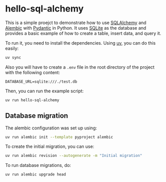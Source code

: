 # hello-sql-alchemy

This is a simple proejct to demonstrate how to use [SQLAlchemy](https://www.sqlalchemy.org/) and [Alembic](https://alembic.sqlalchemy.org/) with [Pydantic](https://docs.pydantic.dev/) in Python. It uses [SQLite](https://www.sqlite.org/) as the database and provides a basic example of how to create a table, insert data, and query it.


To run it, you need to install the dependencies. Using [uv](https://docs.astral.sh/uv/), you can do this easily:

```bash
uv sync
```

Also you will have to create a `.env` file in the root directory of the project with the following content:

```env
DATABASE_URL=sqlite:///./test.db
```

Then, you can run the example script:

```bash
uv run hello-sql-alchemy
```

## Database migration

The alembic configuration was set up using:

```bash
uv run alembic init --template pyproject alembic
```

To create the initial migration, you can use:

```bash
uv run alembic revision --autogenerate -m "Initial migration"
```

To run database migrations, do:

```bash
uv run alembic upgrade head
```
